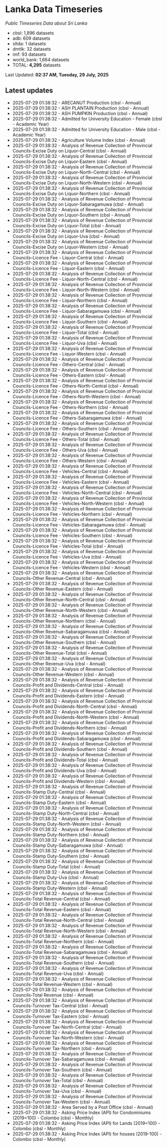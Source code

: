 # Lanka Data Timeseries
*Public Timeseries Data about Sri Lanka*

* cbsl: 1,896 datasets
* adb: 609 datasets
* sltda: 1 datasets
* dmtlk: 32 datasets
* imf: 93 datasets
* world_bank: 1,664 datasets
* TOTAL: **4,295** datasets

Last Updated: **02:37 AM, Tuesday, 29 July, 2025**

## Latest updates

* 2025-07-29 01:38:32 - ARECANUT Production (cbsl - Annual)
* 2025-07-29 01:38:32 - ASH PLANTAIN Production (cbsl - Annual)
* 2025-07-29 01:38:32 - ASH PUMPKIN Production (cbsl - Annual)
* 2025-07-29 01:38:32 - Admitted for University Education - Female (cbsl - Academic Year)
* 2025-07-29 01:38:32 - Admitted for University Education - Male (cbsl - Academic Year)
* 2025-07-29 01:38:32 - Agriculture Volume Index (cbsl - Annual)
* 2025-07-29 01:38:32 - Analysis of Revenue Collection of Provincial Councils-Excise Duty on Liquor-Central (cbsl - Annual)
* 2025-07-29 01:38:32 - Analysis of Revenue Collection of Provincial Councils-Excise Duty on Liquor-Eastern (cbsl - Annual)
* 2025-07-29 01:38:32 - Analysis of Revenue Collection of Provincial Councils-Excise Duty on Liquor-North-Central (cbsl - Annual)
* 2025-07-29 01:38:32 - Analysis of Revenue Collection of Provincial Councils-Excise Duty on Liquor-North-Western (cbsl - Annual)
* 2025-07-29 01:38:32 - Analysis of Revenue Collection of Provincial Councils-Excise Duty on Liquor-Northern (cbsl - Annual)
* 2025-07-29 01:38:32 - Analysis of Revenue Collection of Provincial Councils-Excise Duty on Liquor-Sabaragamuwa (cbsl - Annual)
* 2025-07-29 01:38:32 - Analysis of Revenue Collection of Provincial Councils-Excise Duty on Liquor-Southern (cbsl - Annual)
* 2025-07-29 01:38:32 - Analysis of Revenue Collection of Provincial Councils-Excise Duty on Liquor-Total (cbsl - Annual)
* 2025-07-29 01:38:32 - Analysis of Revenue Collection of Provincial Councils-Excise Duty on Liquor-Uva (cbsl - Annual)
* 2025-07-29 01:38:32 - Analysis of Revenue Collection of Provincial Councils-Excise Duty on Liquor-Western (cbsl - Annual)
* 2025-07-29 01:38:32 - Analysis of Revenue Collection of Provincial Councils-Licence Fee - Liquor-Central (cbsl - Annual)
* 2025-07-29 01:38:32 - Analysis of Revenue Collection of Provincial Councils-Licence Fee - Liquor-Eastern (cbsl - Annual)
* 2025-07-29 01:38:32 - Analysis of Revenue Collection of Provincial Councils-Licence Fee - Liquor-North-Central (cbsl - Annual)
* 2025-07-29 01:38:32 - Analysis of Revenue Collection of Provincial Councils-Licence Fee - Liquor-North-Western (cbsl - Annual)
* 2025-07-29 01:38:32 - Analysis of Revenue Collection of Provincial Councils-Licence Fee - Liquor-Northern (cbsl - Annual)
* 2025-07-29 01:38:32 - Analysis of Revenue Collection of Provincial Councils-Licence Fee - Liquor-Sabaragamuwa (cbsl - Annual)
* 2025-07-29 01:38:32 - Analysis of Revenue Collection of Provincial Councils-Licence Fee - Liquor-Southern (cbsl - Annual)
* 2025-07-29 01:38:32 - Analysis of Revenue Collection of Provincial Councils-Licence Fee - Liquor-Total (cbsl - Annual)
* 2025-07-29 01:38:32 - Analysis of Revenue Collection of Provincial Councils-Licence Fee - Liquor-Uva (cbsl - Annual)
* 2025-07-29 01:38:32 - Analysis of Revenue Collection of Provincial Councils-Licence Fee - Liquor-Western (cbsl - Annual)
* 2025-07-29 01:38:32 - Analysis of Revenue Collection of Provincial Councils-Licence Fee - Others-Central (cbsl - Annual)
* 2025-07-29 01:38:32 - Analysis of Revenue Collection of Provincial Councils-Licence Fee - Others-Eastern (cbsl - Annual)
* 2025-07-29 01:38:32 - Analysis of Revenue Collection of Provincial Councils-Licence Fee - Others-North-Central (cbsl - Annual)
* 2025-07-29 01:38:32 - Analysis of Revenue Collection of Provincial Councils-Licence Fee - Others-North-Western (cbsl - Annual)
* 2025-07-29 01:38:32 - Analysis of Revenue Collection of Provincial Councils-Licence Fee - Others-Northern (cbsl - Annual)
* 2025-07-29 01:38:32 - Analysis of Revenue Collection of Provincial Councils-Licence Fee - Others-Sabaragamuwa (cbsl - Annual)
* 2025-07-29 01:38:32 - Analysis of Revenue Collection of Provincial Councils-Licence Fee - Others-Southern (cbsl - Annual)
* 2025-07-29 01:38:32 - Analysis of Revenue Collection of Provincial Councils-Licence Fee - Others-Total (cbsl - Annual)
* 2025-07-29 01:38:32 - Analysis of Revenue Collection of Provincial Councils-Licence Fee - Others-Uva (cbsl - Annual)
* 2025-07-29 01:38:32 - Analysis of Revenue Collection of Provincial Councils-Licence Fee - Others-Western (cbsl - Annual)
* 2025-07-29 01:38:32 - Analysis of Revenue Collection of Provincial Councils-Licence Fee - Vehicles-Central (cbsl - Annual)
* 2025-07-29 01:38:32 - Analysis of Revenue Collection of Provincial Councils-Licence Fee - Vehicles-Eastern (cbsl - Annual)
* 2025-07-29 01:38:32 - Analysis of Revenue Collection of Provincial Councils-Licence Fee - Vehicles-North-Central (cbsl - Annual)
* 2025-07-29 01:38:32 - Analysis of Revenue Collection of Provincial Councils-Licence Fee - Vehicles-North-Western (cbsl - Annual)
* 2025-07-29 01:38:32 - Analysis of Revenue Collection of Provincial Councils-Licence Fee - Vehicles-Northern (cbsl - Annual)
* 2025-07-29 01:38:32 - Analysis of Revenue Collection of Provincial Councils-Licence Fee - Vehicles-Sabaragamuwa (cbsl - Annual)
* 2025-07-29 01:38:32 - Analysis of Revenue Collection of Provincial Councils-Licence Fee - Vehicles-Southern (cbsl - Annual)
* 2025-07-29 01:38:32 - Analysis of Revenue Collection of Provincial Councils-Licence Fee - Vehicles-Total (cbsl - Annual)
* 2025-07-29 01:38:32 - Analysis of Revenue Collection of Provincial Councils-Licence Fee - Vehicles-Uva (cbsl - Annual)
* 2025-07-29 01:38:32 - Analysis of Revenue Collection of Provincial Councils-Licence Fee - Vehicles-Western (cbsl - Annual)
* 2025-07-29 01:38:32 - Analysis of Revenue Collection of Provincial Councils-Other Revenue-Central (cbsl - Annual)
* 2025-07-29 01:38:32 - Analysis of Revenue Collection of Provincial Councils-Other Revenue-Eastern (cbsl - Annual)
* 2025-07-29 01:38:32 - Analysis of Revenue Collection of Provincial Councils-Other Revenue-North-Central (cbsl - Annual)
* 2025-07-29 01:38:32 - Analysis of Revenue Collection of Provincial Councils-Other Revenue-North-Western (cbsl - Annual)
* 2025-07-29 01:38:32 - Analysis of Revenue Collection of Provincial Councils-Other Revenue-Northern (cbsl - Annual)
* 2025-07-29 01:38:32 - Analysis of Revenue Collection of Provincial Councils-Other Revenue-Sabaragamuwa (cbsl - Annual)
* 2025-07-29 01:38:32 - Analysis of Revenue Collection of Provincial Councils-Other Revenue-Southern (cbsl - Annual)
* 2025-07-29 01:38:32 - Analysis of Revenue Collection of Provincial Councils-Other Revenue-Total (cbsl - Annual)
* 2025-07-29 01:38:32 - Analysis of Revenue Collection of Provincial Councils-Other Revenue-Uva (cbsl - Annual)
* 2025-07-29 01:38:32 - Analysis of Revenue Collection of Provincial Councils-Other Revenue-Western (cbsl - Annual)
* 2025-07-29 01:38:32 - Analysis of Revenue Collection of Provincial Councils-Profit and Dividends-Central (cbsl - Annual)
* 2025-07-29 01:38:32 - Analysis of Revenue Collection of Provincial Councils-Profit and Dividends-Eastern (cbsl - Annual)
* 2025-07-29 01:38:32 - Analysis of Revenue Collection of Provincial Councils-Profit and Dividends-North-Central (cbsl - Annual)
* 2025-07-29 01:38:32 - Analysis of Revenue Collection of Provincial Councils-Profit and Dividends-North-Western (cbsl - Annual)
* 2025-07-29 01:38:32 - Analysis of Revenue Collection of Provincial Councils-Profit and Dividends-Northern (cbsl - Annual)
* 2025-07-29 01:38:32 - Analysis of Revenue Collection of Provincial Councils-Profit and Dividends-Sabaragamuwa (cbsl - Annual)
* 2025-07-29 01:38:32 - Analysis of Revenue Collection of Provincial Councils-Profit and Dividends-Southern (cbsl - Annual)
* 2025-07-29 01:38:32 - Analysis of Revenue Collection of Provincial Councils-Profit and Dividends-Total (cbsl - Annual)
* 2025-07-29 01:38:32 - Analysis of Revenue Collection of Provincial Councils-Profit and Dividends-Uva (cbsl - Annual)
* 2025-07-29 01:38:32 - Analysis of Revenue Collection of Provincial Councils-Profit and Dividends-Western (cbsl - Annual)
* 2025-07-29 01:38:32 - Analysis of Revenue Collection of Provincial Councils-Stamp Duty-Central (cbsl - Annual)
* 2025-07-29 01:38:32 - Analysis of Revenue Collection of Provincial Councils-Stamp Duty-Eastern (cbsl - Annual)
* 2025-07-29 01:38:32 - Analysis of Revenue Collection of Provincial Councils-Stamp Duty-North-Central (cbsl - Annual)
* 2025-07-29 01:38:32 - Analysis of Revenue Collection of Provincial Councils-Stamp Duty-North-Western (cbsl - Annual)
* 2025-07-29 01:38:32 - Analysis of Revenue Collection of Provincial Councils-Stamp Duty-Northern (cbsl - Annual)
* 2025-07-29 01:38:32 - Analysis of Revenue Collection of Provincial Councils-Stamp Duty-Sabaragamuwa (cbsl - Annual)
* 2025-07-29 01:38:32 - Analysis of Revenue Collection of Provincial Councils-Stamp Duty-Southern (cbsl - Annual)
* 2025-07-29 01:38:32 - Analysis of Revenue Collection of Provincial Councils-Stamp Duty-Total (cbsl - Annual)
* 2025-07-29 01:38:32 - Analysis of Revenue Collection of Provincial Councils-Stamp Duty-Uva (cbsl - Annual)
* 2025-07-29 01:38:32 - Analysis of Revenue Collection of Provincial Councils-Stamp Duty-Western (cbsl - Annual)
* 2025-07-29 01:38:32 - Analysis of Revenue Collection of Provincial Councils-Total Revenue-Central (cbsl - Annual)
* 2025-07-29 01:38:32 - Analysis of Revenue Collection of Provincial Councils-Total Revenue-Eastern (cbsl - Annual)
* 2025-07-29 01:38:32 - Analysis of Revenue Collection of Provincial Councils-Total Revenue-North-Central (cbsl - Annual)
* 2025-07-29 01:38:32 - Analysis of Revenue Collection of Provincial Councils-Total Revenue-North-Western (cbsl - Annual)
* 2025-07-29 01:38:32 - Analysis of Revenue Collection of Provincial Councils-Total Revenue-Northern (cbsl - Annual)
* 2025-07-29 01:38:32 - Analysis of Revenue Collection of Provincial Councils-Total Revenue-Sabaragamuwa (cbsl - Annual)
* 2025-07-29 01:38:32 - Analysis of Revenue Collection of Provincial Councils-Total Revenue-Southern (cbsl - Annual)
* 2025-07-29 01:38:32 - Analysis of Revenue Collection of Provincial Councils-Total Revenue-Uva (cbsl - Annual)
* 2025-07-29 01:38:32 - Analysis of Revenue Collection of Provincial Councils-Total Revenue-Western (cbsl - Annual)
* 2025-07-29 01:38:32 - Analysis of Revenue Collection of Provincial Councils-Total Revenue (cbsl - Annual)
* 2025-07-29 01:38:32 - Analysis of Revenue Collection of Provincial Councils-Turnover Tax-Central (cbsl - Annual)
* 2025-07-29 01:38:32 - Analysis of Revenue Collection of Provincial Councils-Turnover Tax-Eastern (cbsl - Annual)
* 2025-07-29 01:38:32 - Analysis of Revenue Collection of Provincial Councils-Turnover Tax-North-Central (cbsl - Annual)
* 2025-07-29 01:38:32 - Analysis of Revenue Collection of Provincial Councils-Turnover Tax-North-Western (cbsl - Annual)
* 2025-07-29 01:38:32 - Analysis of Revenue Collection of Provincial Councils-Turnover Tax-Northern (cbsl - Annual)
* 2025-07-29 01:38:32 - Analysis of Revenue Collection of Provincial Councils-Turnover Tax-Sabaragamuwa (cbsl - Annual)
* 2025-07-29 01:38:32 - Analysis of Revenue Collection of Provincial Councils-Turnover Tax-Southern (cbsl - Annual)
* 2025-07-29 01:38:32 - Analysis of Revenue Collection of Provincial Councils-Turnover Tax-Total (cbsl - Annual)
* 2025-07-29 01:38:32 - Analysis of Revenue Collection of Provincial Councils-Turnover Tax-Uva (cbsl - Annual)
* 2025-07-29 01:38:32 - Analysis of Revenue Collection of Provincial Councils-Turnover Tax-Western (cbsl - Annual)
* 2025-07-29 01:38:32 - Area Served by a Post Office (cbsl - Annual)
* 2025-07-29 01:38:32 - Asking Price Index (API) for Condominiums (2019=100) - Colombo (cbsl - Monthly)
* 2025-07-29 01:38:32 - Asking Price Index (API) for Lands (2019=100) - Colombo (cbsl - Monthly)
* 2025-07-29 01:38:32 - Asking Price Index (API) for houses (2019-100) - Colombo (cbsl - Monthly)